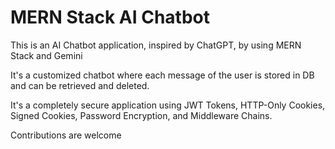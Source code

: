 
# MERN Stack AI Chatbot

This is an AI Chatbot application, inspired by ChatGPT, by using MERN Stack and Gemini

It's a customized chatbot where each message of the user is stored in DB and can be retrieved and deleted.

It's a completely secure application using JWT Tokens, HTTP-Only Cookies, Signed Cookies, Password Encryption, and Middleware Chains.

Contributions are welcome

